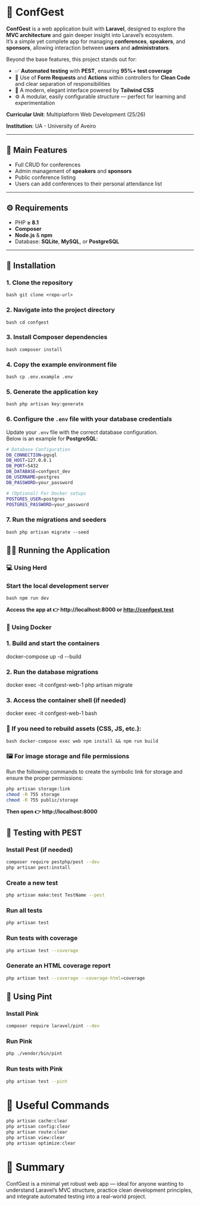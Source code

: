 # 🎤 **ConfGest**

**ConfGest** is a web application built with **Laravel**, designed to explore the **MVC architecture** and gain deeper insight into Laravel’s ecosystem.  
It’s a simple yet complete app for managing **conferences**, **speakers**, and **sponsors**, allowing interaction between **users** and **administrators**.

Beyond the base features, this project stands out for:
- ✅ **Automated testing** with **PEST**, ensuring **95%+ test coverage**
- 🧩 Use of **Form Requests** and **Actions** within controllers for **Clean Code** and clear separation of responsibilities
- 🎨 A modern, elegant interface powered by **Tailwind CSS**
- ⚙️ A modular, easily configurable structure — perfect for learning and experimentation

**Curricular Unit**: Multiplatform Web Development (25/26)

**Institution**: UA - University of Aveiro

---

## 🧭 **Main Features**

- Full CRUD for conferences
- Admin management of **speakers** and **sponsors**
- Public conference listing
- Users can add conferences to their personal attendance list

---

## ⚙️ **Requirements**

- PHP **≥ 8.1**
- **Composer**
- **Node.js** & **npm**
- Database: **SQLite**, **MySQL**, or **PostgreSQL**

---

## 🚀 **Installation**

### 1. Clone the repository
```bash git clone <repo-url> ```

### 2. Navigate into the project directory
```bash cd confgest ```

### 3. Install Composer dependencies
```bash composer install ```

### 4. Copy the example environment file
```bash cp .env.example .env ```

### 5. Generate the application key
```bash php artisan key:generate ```

### 6. Configure the `.env` file with your database credentials

Update your `.env` file with the correct database configuration.  
Below is an example for **PostgreSQL**:

```bash
# Database Configuration
DB_CONNECTION=pgsql
DB_HOST=127.0.0.1
DB_PORT=5432
DB_DATABASE=confgest_dev
DB_USERNAME=postgres
DB_PASSWORD=your_password

# (Optional) For Docker setups
POSTGRES_USER=postgres
POSTGRES_PASSWORD=your_password 
```

### 7. Run the migrations and seeders
```bash php artisan migrate --seed ```

## 🧑‍💻 **Running the Application**

### 💻 **Using Herd**

### Start the local development server
```bash npm run dev ```

**Access the app at 👉 http://localhost:8000 or http://confgest.test**

### 🐳 **Using Docker**

### 1. Build and start the containers
docker-compose up -d --build

### 2. Run the database migrations
docker exec -it confgest-web-1 php artisan migrate

### 3. Access the container shell (if needed)
docker exec -it confgest-web-1 bash

### 🧩 If you need to rebuild assets (CSS, JS, etc.):
```bash docker-compose exec web npm install && npm run build ```

### 🖼️ **For image storage and file permissions**

Run the following commands to create the symbolic link for storage and ensure the proper permissions:

```bash
php artisan storage:link
chmod -R 755 storage
chmod -R 755 public/storage
```
**Then open 👉 http://localhost:8000**

## **🧪 Testing with PEST**

### Install Pest (if needed)
```bash 
composer require pestphp/pest --dev
php artisan pest:install
```
### Create a new test
```bash 
php artisan make:test TestName --pest
```

### Run all tests
```bash 
php artisan test
```

### Run tests with coverage
```bash 
php artisan test --coverage
```

### Generate an HTML coverage report
```bash 
php artisan test --coverage --coverage-html=coverage
``` 

## **💖 Using Pint**

### Install Pink
```bash
composer require laravel/pint --dev
```

### Run Pink
```bash
php ./vendor/bin/pint
```

### Run tests with Pink
```bash
php artisan test --pint
```

# 🧼 Useful Commands
```bash
php artisan cache:clear
php artisan config:clear
php artisan route:clear
php artisan view:clear
php artisan optimize:clear
```

# **🧱 Summary**

ConfGest is a minimal yet robust web app — ideal for anyone wanting to understand Laravel’s MVC structure, practice clean development principles, and integrate automated testing into a real-world project.
